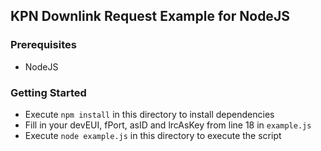 ## KPN Downlink Request Example for NodeJS

### Prerequisites
* NodeJS

### Getting Started
* Execute `npm install` in this directory to install dependencies
* Fill in your devEUI, fPort, asID and lrcAsKey from line 18 in `example.js`
* Execute `node example.js` in this directory to execute the script
